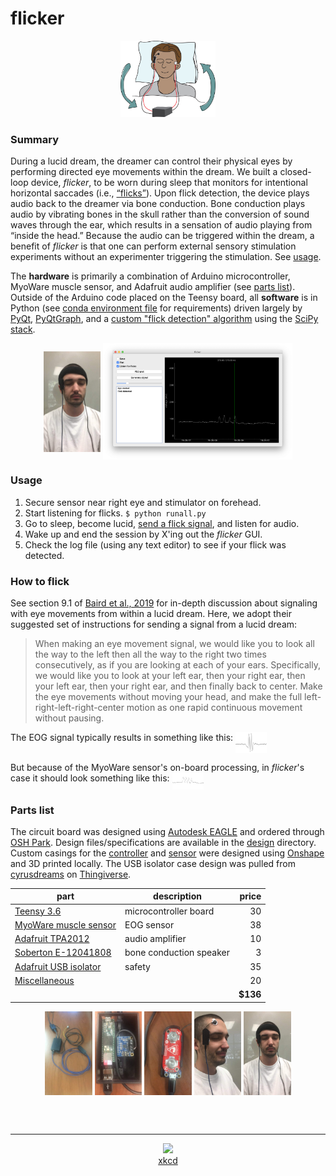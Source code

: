 # flicker

<p align=center>
<img src=./images/device-cartoon.jpg width=30% />
</p>


### Summary
During a lucid dream, the dreamer can control their physical eyes by performing directed eye movements within the dream. We built a closed-loop device, _flicker_, to be worn during sleep that monitors for intentional horizontal saccades (i.e., [“flicks”](#how-to-flick)). Upon flick detection, the device plays audio back to the dreamer via bone conduction. Bone conduction plays audio by vibrating bones in the skull rather than the conversion of sound waves through the ear, which results in a sensation of audio playing from “inside the head.” Because the audio can be triggered within the dream, a benefit of _flicker_ is that one can perform external sensory stimulation experiments without an experimenter triggering the stimulation. See [usage](#usage).

The **hardware** is primarily a combination of Arduino microcontroller, MyoWare muscle sensor, and Adafruit audio amplifier (see [parts list](#parts-list)). Outside of the Arduino code placed on the Teensy board, all **software** is in Python (see [conda environment file](./environment.yml) for requirements) driven largely by [PyQt](https://riverbankcomputing.com/software/pyqt/intro), [PyQtGraph](http://www.pyqtgraph.org/), and a [custom "flick detection" algorithm](./src/detectorClass.py) using the [SciPy stack](https://www.scipy.org/).

<p align=center>
<img src=./images/device-wear.jpg width=18% align=center />
<img src=./images/gui-lrlr.png width=60% align=center />
</p>


### Usage
1. Secure sensor near right eye and stimulator on forehead.
2. Start listening for flicks. `$ python runall.py`
3. Go to sleep, become lucid, [send a flick signal](#how-to-flick), and listen for audio.
4. Wake up and end the session by X'ing out the _flicker_ GUI.
5. Check the log file (using any text editor) to see if your flick was detected.


### How to flick
See section 9.1 of [Baird et al., 2019](https://doi.org/10.1016/j.neubiorev.2019.03.008) for in-depth discussion about signaling with eye movements from within a lucid dream. Here, we adopt their suggested set of instructions for sending a signal from a lucid dream:
> When making an eye movement signal, we would like you to look all the way to the left then all the way to the right two times consecutively, as if you are looking at each of your ears. Specifically, we would like you to look at your left ear, then your right ear, then your left ear, then your right ear, and then finally back to center. Make the eye movements without moving your head, and make the full left-right-left-right-center motion as one rapid continuous movement without pausing.

The EOG signal typically results in something like this:
<img src=./images/baird2019-fig1_lrlr.png width=10% align=top />

But because of the MyoWare sensor's on-board processing, in *flicker*'s case it should look something like this:
<img src=./images/lrlr.png width=10% align=top />


### Parts list
The circuit board was designed using [Autodesk EAGLE](https://www.autodesk.com/products/eagle/overview) and ordered through [OSH Park](https://oshpark.com/). Design files/specifications are available in the [design](./design/) directory. Custom casings for the [controller](https://cad.onshape.com/documents/ed15d5b42aa4e13c9ebdd001/w/4501215e34b319a0e4282dd3/e/fc6b625667ca0f5b9852f31f) and [sensor](https://cad.onshape.com/documents/ed15d5b42aa4e13c9ebdd001/w/4501215e34b319a0e4282dd3/e/f00a7b5da7534cec24908e40) were designed using [Onshape](https://www.onshape.com/) and 3D printed locally. The USB isolator case design was pulled from [cyrusdreams](https://www.thingiverse.com/thing:1592996) on [Thingiverse](https://www.thingiverse.com/).

| part | description | price |
| ---- | ----------- | ----: |
| [Teensy 3.6](https://www.pjrc.com/store/teensy36.html) | microcontroller board | 30 |
| [MyoWare muscle sensor](https://www.sparkfun.com/products/13723) | EOG sensor | 38 |
| [Adafruit TPA2012](https://www.adafruit.com/product/1552) | audio amplifier | 10 |
| [Soberton E-12041808](https://www.soberton.com/e-12041808/) | bone conduction speaker | 3 |
| [Adafruit USB isolator](https://www.adafruit.com/product/2107) | safety | 35 |
| [Miscellaneous](#link2wikipage) | &nbsp; | 20 |
| &nbsp; | &nbsp; | **$136** |

<p align=center>
<img src=./images/device.jpg width=15% align=center />
<img src=./images/base-open.jpg width=15% align=center />
<img src=./images/sensor-under.jpg width=15% align=center />
<img src=./images/sensor-wear.jpg width=15% align=center />
<img src=./images/device-wear.jpg width=15% align=center />
</p>


<br><br>

---
<p align=center>
<img src=https://imgs.xkcd.com/comics/tcmp.png width=90% /><br>
<a href=https://xkcd.com/269/>xkcd</a>
</p>
